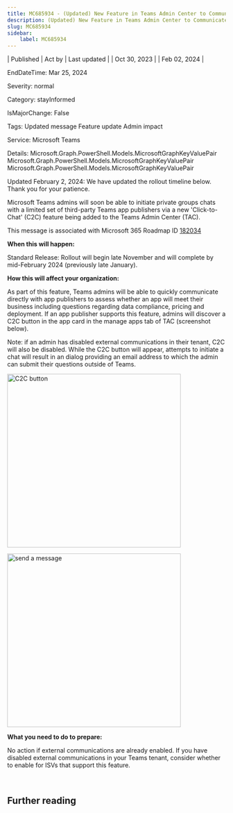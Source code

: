 ```yaml
---
title: MC685934 - (Updated) New Feature in Teams Admin Center to Communicate with Third-Party App Publishers via Teams
description: (Updated) New Feature in Teams Admin Center to Communicate with Third-Party App Publishers via Teams
slug: MC685934
sidebar:
    label: MC685934
---
```


| Published | Act by | Last updated |
| Oct 30, 2023 |  | Feb 02, 2024 |

EndDateTime: Mar 25, 2024

Severity: normal

Category: stayInformed

IsMajorChange: False

Tags: Updated message Feature update Admin impact

Service: Microsoft Teams

Details: Microsoft.Graph.PowerShell.Models.MicrosoftGraphKeyValuePair Microsoft.Graph.PowerShell.Models.MicrosoftGraphKeyValuePair Microsoft.Graph.PowerShell.Models.MicrosoftGraphKeyValuePair

<p>Updated February 2, 2024: We have updated the rollout timeline below. Thank you for your patience.</p><p>Microsoft Teams admins will soon be able to initiate private groups chats with a limited set of third-party Teams app publishers via a new 'Click-to-Chat' (C2C) feature being added to the Teams Admin Center (TAC).</p><p>This message is associated with Microsoft 365 Roadmap ID <a href="https://www.microsoft.com/microsoft-365/roadmap?filters=&amp;searchterms=182034" target="_blank">182034</a></p><p><b>When this will happen:</b>
</p><p>Standard Release: Rollout will begin late November and will complete by mid-February 2024 (previously late January).</p><p><b>How this will affect your organization:</b></p><p>As part of this feature, Teams admins will be able to quickly communicate directly with app publishers to assess whether an app will meet their business including questions regarding data compliance, pricing and deployment. If an app publisher supports this feature, admins will discover a C2C button in the app card in the manage apps tab of TAC (screenshot below).</p><p>Note: if an admin has disabled external communications in their tenant, C2C will also be disabled. While the C2C button will appear, attempts to initiate a chat will result in an dialog providing an email address to which the admin can submit their questions outside of Teams.</p><p><img src="https://img-prod-cms-rt-microsoft-com.akamaized.net/cms/api/am/imageFileData/RW1dJqx?ver=b359" style="width: 400px;" alt="C2C button"></p><p><img src="https://img-prod-cms-rt-microsoft-com.akamaized.net/cms/api/am/imageFileData/RW1dJqA?ver=750b" style="width: 400px;" alt="send a message"><br></p><p><b>What you need to do to prepare:</b>
</p><p>No action if external communications are already enabled. If you have disabled external communications in your Teams tenant, consider whether to enable for ISVs that support this feature.&nbsp;</p><p><br></p>

## Further reading
